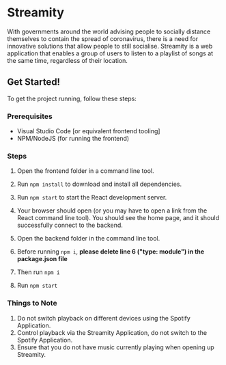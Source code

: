 # Streamity

With governments around the world advising people to socially distance themselves to contain the spread of coronavirus, there is a need for innovative solutions that allow people to still socialise.
Streamity is a web application that enables a group of users to listen to a playlist of songs at the same time, regardless of their location. 

## Get Started!

To get the project running, follow these steps:

### Prerequisites
- Visual Studio Code [or equivalent frontend tooling]
- NPM/NodeJS (for running the frontend)

### Steps
1. Open the frontend folder in a command line tool.
2. Run `npm install` to download and install all dependencies.
3. Run `npm start` to start the React development server. 
4. Your browser should open (or you may have to open a link from the React command line tool). You should see the home page, and it should successfully connect to the backend. 

5. Open the backend folder in the command line tool. 
6. Before running `npm i`, **please delete line 6 ("type: module") in the package.json file**
7. Then run `npm i`
8. Run `npm start`

### Things to Note
1. Do not switch playback on different devices using the Spotify Application. 
2. Control playback via the Streamity Application, do not switch to the Spotify Application.
3. Ensure that you do not have music currently playing when opening up Streamity. 
